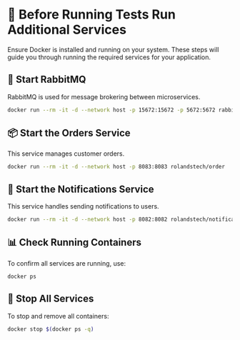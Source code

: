 # 📘 Before Running Tests Run Additional Services
Ensure Docker is installed and running on your system. These steps will guide you through running the required services for your application.

## 🐇 Start RabbitMQ
RabbitMQ is used for message brokering between microservices.
```bash
docker run --rm -it -d --network host -p 15672:15672 -p 5672:5672 rabbitmq:3.10.5-management
```

## 📦 Start the Orders Service
This service manages customer orders.
```bash
docker run --rm -it -d --network host -p 8083:8083 rolandstech/order
```

## 🔔 Start the Notifications Service
This service handles sending notifications to users.
```bash
docker run --rm -it -d --network host -p 8082:8082 rolandstech/notification-service
```

## 📊 Check Running Containers
To confirm all services are running, use:
```bash
docker ps
```

## 🛑 Stop All Services
To stop and remove all containers:
```bash
docker stop $(docker ps -q)

